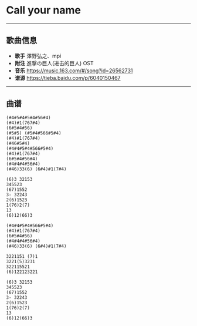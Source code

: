 # Call your name

---

## 歌曲信息

- **歌手** 澤野弘之、mpi
- **附注** 進撃の巨人(进击的巨人) OST
- **音乐** https://music.163.com/#/song?id=26562731
- **谱源** https://tieba.baidu.com/p/6040150467

---

## 曲谱

```
(#4#5#4#5#4#56#4)
(#4)#1(767#4)
(6#5#4#56)
(#5#5) (#5#4#566#5#4)
(#4)#1(767#4)
(#46#5#4)
(#4#4#5#4#566#5#4)
(#4)#1(767#4)
(6#5#4#56#4)
(#4#4#4#56#4)
(#46)33(6) (6#4)#1(7#4)

(6)3 32153
345523
(67)1552
3- 32243
2(6)1523
1(76)2(7)
13
(6)12(66)3

(#4#4#5#4#566#5#4)
(#4)#1(767#4)
(6#5#4#56)
(#4#4#4#56#4)
(#46)33(6) (6#4)#1(7#4)

3221151 (7)1
3221(5)3231
322115521
(6)122123221

(6)3 32153
345523
(67)1552
3- 32243
2(6)1523
1(76)2(7)
13
(6)12(66)3

```

